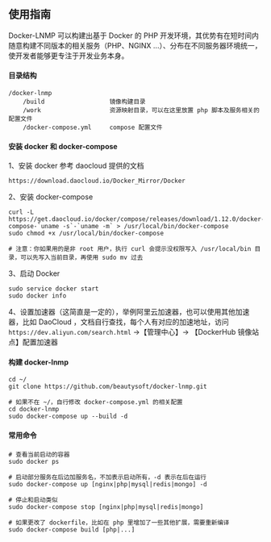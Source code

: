## 使用指南

Docker-LNMP 可以构建出基于 Docker 的 PHP 开发环境，其优势有在短时间内随意构建不同版本的相关服务（PHP、NGINX ...）、分布在不同服务器环境统一，使开发者能够更专注于开发业务本身。

#### 目录结构

    /docker-lnmp
        /build                  镜像构建目录
        /work                   资源映射目录，可以在这里放置 php 脚本及服务相关的配置文件
        /docker-compose.yml     compose 配置文件

#### 安装 docker 和 docker-compose

1、安装 docker 参考 daocloud 提供的文档
    
    https://download.daocloud.io/Docker_Mirror/Docker

2、安装 docker-compose

    curl -L https://get.daocloud.io/docker/compose/releases/download/1.12.0/docker-compose-`uname -s`-`uname -m` > /usr/local/bin/docker-compose
    sudo chmod +x /usr/local/bin/docker-compose

    # 注意：你如果用的是非 root 用户，执行 curl 会提示没权限写入 /usr/local/bin 目录，可以先写入当前目录，再使用 sudo mv 过去  

3、启动 Docker

    sudo service docker start
    sudo docker info    

4、设置加速器（这简直是一定的），举例阿里云加速器，也可以使用其他加速器，比如 DaoCloud ，文档自行查找，每个人有对应的加速地址，访问 `https://dev.aliyun.com/search.html` ->【管理中心】-> 【DockerHub 镜像站点】配置加速器

#### 构建 docker-lnmp

    cd ~/
    git clone https://github.com/beautysoft/docker-lnmp.git

    # 如果不在 ~/，自行修改 docker-compose.yml 的相关配置
    cd docker-lnmp
    sudo docker-compose up --build -d

#### 常用命令

    # 查看当前启动的容器
    sudo docker ps
    
    # 启动部分服务在后边加服务名，不加表示启动所有，-d 表示在后在运行
    sudo docker-compose up [nginx|php|mysql|redis|mongo] -d
    
    # 停止和启动类似
    sudo docker-compose stop [nginx|php|mysql|redis|mongo]
    
    # 如果更改了 dockerfile，比如在 php 里增加了一些其他扩展，需要重新编译
    sudo docker-compose build [php|...]
